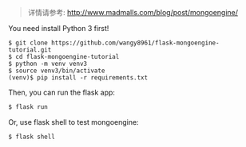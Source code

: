 > 详情请参考: http://www.madmalls.com/blog/post/mongoengine/

You need install Python 3 first!

```
$ git clone https://github.com/wangy8961/flask-mongoengine-tutorial.git
$ cd flask-mongoengine-tutorial
$ python -m venv venv3
$ source venv3/bin/activate
(venv)$ pip install -r requirements.txt
```

Then, you can run the flask app:

```bash
$ flask run
```

Or, use flask shell to test mongoengine:

```bash
$ flask shell
```